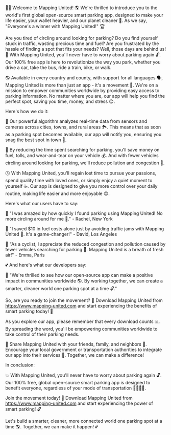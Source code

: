 🚗💨 Welcome to Mapping United! 🌎 We're thrilled to introduce you to the world's first global open-source smart parking app, designed to make your life easier, your wallet heavier, and our planet cleaner 💚. As we say, "Everyone's a winner with Mapping United!" 🏆

Are you tired of circling around looking for parking? Do you find yourself stuck in traffic, wasting precious time and fuel? Are you frustrated by the hassle of finding a spot that fits your needs? Well, those days are behind us! 🚫 With Mapping United, you'll never have to worry about parking again 🔓. Our 100% free app is here to revolutionize the way you park, whether you drive a car, take the bus, ride a train, bike, or walk.

🌎 Available in every country and county, with support for all languages 🗣️, Mapping United is more than just an app - it's a movement 💪. We're on a mission to empower communities worldwide by providing easy access to parking information. No matter where you are, our app will help you find the perfect spot, saving you time, money, and stress 😌.

Here's how we do it:

📍 Our powerful algorithm analyzes real-time data from sensors and cameras across cities, towns, and rural areas 🏞️. This means that as soon as a parking spot becomes available, our app will notify you, ensuring you snag the best spot in town 🎉.

💸 By reducing the time spent searching for parking, you'll save money on fuel, tolls, and wear-and-tear on your vehicle 💰. And with fewer vehicles circling around looking for parking, we'll reduce pollution and congestion 🌟.

🕒 With Mapping United, you'll regain lost time to pursue your passions, spend quality time with loved ones, or simply enjoy a quiet moment to yourself ☕️. Our app is designed to give you more control over your daily routine, making life easier and more enjoyable 😊.

Here's what our users have to say:

📍 "I was amazed by how quickly I found parking using Mapping United! No more circling around for me 🚗." - Rachel, New York

💸 "I saved $10 in fuel costs alone just by avoiding traffic jams with Mapping United 🚀. It's a game-changer!" - David, Los Angeles

🌟 "As a cyclist, I appreciate the reduced congestion and pollution caused by fewer vehicles searching for parking 🔴. Mapping United is a breath of fresh air!" - Emma, Paris

💕 And here's what our developers say:

📍 "We're thrilled to see how our open-source app can make a positive impact in communities worldwide 🌎. By working together, we can create a smarter, cleaner world one parking spot at a time 🔓."

So, are you ready to join the movement? 💪 Download Mapping United from https://www.mapping-united.com and start experiencing the benefits of smart parking today! 📱

As you explore our app, please remember that every download counts 📊. By spreading the word, you'll be empowering communities worldwide to take control of their parking needs.

🔁 Share Mapping United with your friends, family, and neighbors 💬. Encourage your local government or transportation authorities to integrate our app into their services 🚀. Together, we can make a difference!

In conclusion:

💥 With Mapping United, you'll never have to worry about parking again 🔓. Our 100% free, global open-source smart parking app is designed to benefit everyone, regardless of your mode of transportation 🚌🚂🏃‍♂️.

Join the movement today! 💪 Download Mapping United from https://www.mapping-united.com and start experiencing the power of smart parking! 🔓

Let's build a smarter, cleaner, more connected world one parking spot at a time 🌎. Together, we can make it happen! 💕